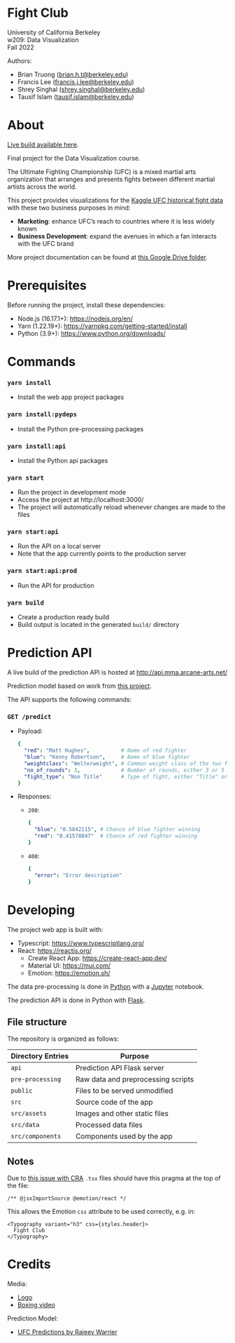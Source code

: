 # Fight Club

University of California Berkeley  
w209: Data Visualization  
Fall 2022

Authors:

- Brian Truong (brian.h.t@berkeley.edu)
- Francis Lee (francis.j.lee@berkeley.edu)
- Shrey Singhal (shrey.singhal@berkeley.edu)
- Tausif Islam (tausif.islam@berkeley.edu)

# About

[Live build available here](https://groups.ischool.berkeley.edu/fightclub/).

Final project for the Data Visualization course.

The Ultimate Fighting Championship (UFC) is a mixed martial arts
organization that arranges and presents fights between different martial artists across the world.

This project provides visualizations for the [Kaggle UFC historical fight data](https://www.kaggle.com/datasets/rajeevw/ufcdata?select=preprocessed_data.csv) with these two business purposes in mind:

- **Marketing**: enhance UFC’s reach to countries where it is less widely known
- **Business Development**: expand the avenues in which a fan interacts with the UFC brand

More project documentation can be found at [this Google Drive folder](https://drive.google.com/drive/folders/1ujbsqWG2VutODLRt32spW-fatCEhLKwO?usp=sharing).

# Prerequisites

Before running the project, install these dependencies:

- Node.js (16.17.1+): https://nodejs.org/en/
- Yarn (1.22.19+): https://yarnpkg.com/getting-started/install
- Python (3.9+): https://www.python.org/downloads/

# Commands

### `yarn install`

- Install the web app project packages

### `yarn install:pydeps`

- Install the Python pre-processing packages

### `yarn install:api`

- Install the Python api packages

### `yarn start`

- Run the project in development mode
- Access the project at http://localhost:3000/
- The project will automatically reload whenever changes are made to the files

### `yarn start:api`

- Run the API on a local server
- Note that the app currently points to the production server

### `yarn start:api:prod`

- Run the API for production

### `yarn build`

- Create a production ready build
- Build output is located in the generated `build/` directory

# Prediction API

A live build of the prediction API is hosted at http://api.mma.arcane-arts.net/

Prediction model based on work from [this project](https://github.com/WarrierRajeev/UFC-Predictions).

The API supports the following commands:

### `GET /predict`

- Payload:

  ```yaml
  {
    "red": "Matt Hughes",          # Name of red fighter
    "blue": "Kenny Robertson",     # Name of blue fighter
    "weightclass": "Welterweight", # Common weight class of the two fighters
    "no_of_rounds": 3,             # Number of rounds, either 3 or 5
    "fight_type": "Non Title"      # Type of fight, either "Title" or "Non Title"
  }
  ```

- Responses:

  - `200`:

    ```yaml
    {
      "blue": "0.5842115", # Chance of blue fighter winning
      "red": "0.41578847"  # Chance of red fighter winning
    }
    ```

  - `400`:
    ```yaml
    {
      "error": "Error description"
    }
    ```

# Developing

The project web app is built with:

- Typescript: https://www.typescriptlang.org/
- React: https://reactjs.org/
  - Create React App: https://create-react-app.dev/
  - Material UI: https://mui.com/
  - Emotion: https://emotion.sh/

The data pre-processing is done in [Python](https://www.python.org/) with a [Jupyter](https://jupyter.org/) notebook.

The prediction API is done in Python with [Flask](https://flask.palletsprojects.com/).

## File structure

The repository is organized as follows:

| Directory Entries | Purpose                            |
| ----------------- | ---------------------------------- |
| `api`             | Prediction API Flask server        |
| `pre-processing`  | Raw data and preprocessing scripts |
| `public`          | Files to be served unmodified      |
| `src`             | Source code of the app             |
| `src/assets`      | Images and other static files      |
| `src/data`        | Processed data files               |
| `src/components`  | Components used by the app         |

## Notes

Due to [this issue with CRA](https://github.com/facebook/create-react-app/issues/9847) `.tsx` files should have this pragma at the top of the file:

```tsx
/** @jsxImportSource @emotion/react */
```

This allows the Emotion `css` attribute to be used correctly, e.g. in:

```tsx
<Typography variant="h3" css={styles.header}>
  Fight Club
</Typography>
```

# Credits

Media:

- [Logo](https://icons8.com/icons/set/fight)
- [Boxing video](https://www.pexels.com/video/two-men-spars-in-a-boxing-match-4761711/)

Prediction Model:

- [UFC Predictions by Rajeev Warrier](https://github.com/WarrierRajeev/UFC-Predictions)
